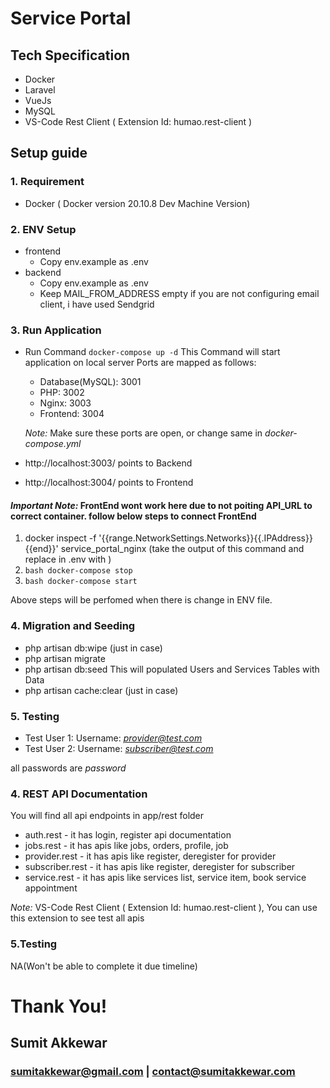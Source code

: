 # Service Portal

## Tech Specification
- Docker
- Laravel
- VueJs
- MySQL
- VS-Code Rest Client ( Extension Id: humao.rest-client )

## Setup guide

### 1. Requirement
- Docker ( Docker version 20.10.8 Dev Machine Version)
### 2. ENV Setup
- frontend 
    - Copy env.example as .env
- backend
    - Copy env.example as .env
    - Keep MAIL_FROM_ADDRESS empty if you are not configuring email client, i have used Sendgrid

### 3. Run Application
- Run Command ``` docker-compose up -d ```
This Command will start application on local server
    Ports are mapped as follows:
    - Database(MySQL): 3001
    - PHP: 3002
    - Nginx: 3003
    - Frontend: 3004
    
    *Note:* Make sure these ports are open, or change same in *docker-compose.yml*
- http://localhost:3003/ points to Backend
- http://localhost:3004/ points to Frontend

#### *Important Note:* FrontEnd wont work here due to not poiting API_URL to correct container. follow below steps to connect FrontEnd
1. docker inspect -f '{{range.NetworkSettings.Networks}}{{.IPAddress}}{{end}}' service_portal_nginx 
    (take the output of this command and replace in .env with <docker-container-ip>)
2. ```bash docker-compose stop```
3. ```bash docker-compose start```

Above steps will be perfomed when there is change in ENV file.

### 4. Migration and Seeding
- php artisan db:wipe (just in case)
- php artisan migrate 
- php artisan db:seed This will populated Users and Services Tables with Data
- php artisan cache:clear (just in case)

### 5. Testing
- Test User 1:
    Username: *provider@test.com*
- Test User 2:
    Username: *subscriber@test.com*

all passwords are *password*

### 4. REST API Documentation
You will find all api endpoints in app/rest folder
- auth.rest - it has login, register api documentation
- jobs.rest - it has apis like jobs, orders, profile, job
- provider.rest - it has apis like register, deregister for provider 
- subscriber.rest - it has apis like register, deregister for subscriber
- service.rest - it has apis like services list, service item, book service appointment

*Note:* VS-Code Rest Client ( Extension Id: humao.rest-client ), You can use this extension to see test all apis
### 5.Testing
NA(Won't be able to complete it due timeline)


# Thank You!
## Sumit Akkewar
### sumitakkewar@gmail.com | contact@sumitakkewar.com



